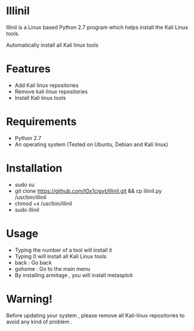 # Illinil
Illinil is a Linux based Python 2.7 program which helps install the Kali Linux tools.

Automatically install all Kali linux tools

# Features
- Add Kali linux repositories
- Remove kali linux repositories
- Install Kali linux tools

# Requirements
- Python 2.7
- An operating system (Tested on Ubuntu, Debian and Kali linux)

# Installation
- sudo su
- git clone https://github.com/t0x1cigyt/Illinil.git && cp illinil.py /usr/bin/illinil
- chmod +x /usr/bin/illinil
- sudo illinil

# Usage
- Typing the number of a tool will install it
- Typing 0 will install all Kali Linux tools
- back : Go back
- gohome : Go to the main menu
- By installing armitage , you will install metasploit

# Warning!
Before updating your system , please remove all Kali-linux repositories to avoid any kind of problem .
